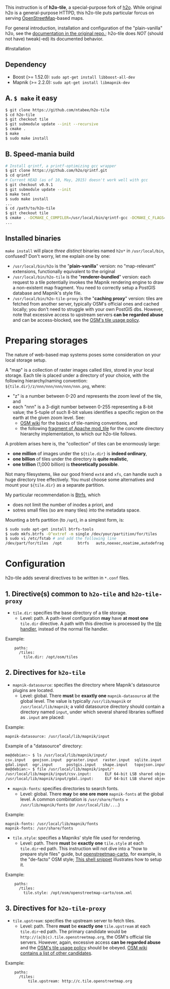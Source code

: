 This instruction is of **h2o-tile**, a special-purpose fork of [h2o](https://github.com/h2o/h2o).
While original h2o is a general-purpose HTTPD, this h2o-tile puts particular forcus on serving <a href="http://openstreetmap.org">OpenStreetMap</a>-based maps. 

For general introduction, installation and configuration of the "plain-vanilla" h2o, see the [documentation in the original repo.](https://h2o.github.io/);  h2o-tile does *NOT* (should not have) tweak(-ed) its documented behavior.

#Installation

## Dependency

+ Boost (>= 1.52.0): `sudo apt-get install libboost-all-dev`
+ Mapnik (>= 2.2.0): `sudo apt-get install libmapnik-dev`

## A. `$ make` it easy

```bash
$ git clone https://github.com/ntabee/h2o-tile
$ cd h2o-tile
$ git checkout tile
$ git submodule update --init --recursive
$ cmake .
$ make
$ sudo make install
```

## B. Speed-mania build

```bash
# Install qrintf, a printf-optimizing gcc wrapper
$ git clone https://github.com/h2o/qrintf.git
$ cd qrintf
# Current HEAD (as of 10, May, 2015) doesn't work well with gcc
$ git checkout v0.9.1 
$ git submodule update --init
$ make test
$ sudo make install
...
$ cd /path/to/h2o-tile
$ git checkout tile
$ cmake . -DCMAKE_C_COMPILER=/usr/local/bin/qrintf-gcc -DCMAKE_C_FLAGS='-mtune=native -march=native -O3' -DCMAKE_CXX_FLAGS='-mtune=native -march=native -O3'
...
```

## Installed binaries

`make install` will place *three distinct* binaries named `h2o*` in `/usr/local/bin`, confused? Don't worry, let me explain one by one:

- `/usr/local/bin/h2o` is the "**plain-vanilla**" version: no "map-relevant" extensions, functionally equivalent to the original
- `/usr/local/bin/h2o-tile` is the "**renderer-bundled**" version: each request to a tile potentially invokes the Mapnik rendering engine to draw a non-existent map fragment.  You need to correctly setup a PostGIS database and Mapnik's style file.
- `/usr/local/bin/h2o-tile-proxy` is the "**caching proxy**" version: tiles are fetched from another server, typically OSM's official ones and cached locally; you don't need to struggle with your own PostGIS dbs.  However, note that excessive access to upstream servers **can be regarded abuse** and can be access-blocked, see the [OSM's tile usage policy](http://wiki.openstreetmap.org/wiki/Tile_usage_policy).

# Preparing storages

The nature of web-based map systems poses some consideration on your local storage setup.

A "map" is a collection of raster images called *tiles*, stored in your local storage.
Each tile is placed under a directory of your choice, with the following hierarchy/naming convention: `${tile.dir}/z/nnn/nnn/nnn/nnn/nnn.png`, where:

- "z" is a number between 0-20 and represents the zoom level of the tile, and
- each "nnn" is a 3-digit number between 0-255 representing a 8-bit value; the 5-tuple of such 8-bit values identifies a specific region on the earth at the given zoom level. See:
    + [OSM wiki](http://wiki.openstreetmap.org/wiki/Slippy_map_tilenames) for the basics of tile-naming conventions, and
    + the following [fragment of Apache mod_tile](https://github.com/openstreetmap/mod_tile/blob/master/src/store_file_utils.c#L86-L104) for the concrete directory hierarchy implementation, to which our h2o-tile follows.

A problem arises here is, the "collection" of tiles can be enormously large:

- **one million** of images under the `${tile.dir}` is **indeed ordinary**,
- **one billion** of tiles under the directory is **quite realistic**,
- **one trillion** (1,000 billion) is **theoretically possible**.

Not many filesystems, like our good friend `ext4` and `xfs`, can handle such a huge directory tree effectively.
You must choose some alternatives and mount your `${tile.dir}` as a separate partition.

My particular recommendation is [Btrfs](https://btrfs.wiki.kernel.org/index.php/Main_Page), which

- does not limit the number of inodes a priori, and
- sotres small files (so are many tiles) into the metadata space.

Mounting a btrfs partition (to `/opt`), in a simplest form, is:

```bash
$ sudo sudo apt-get install btrfs-tools
$ sudo mkfs.btrfs -O^extref -m single /dev/your/partition/for/tiles
$ sudo vi /etc/fstab # and add the following line
/dev/part/for/tiles  /opt       btrfs   auto,noexec,noatime,autodefrag,space_cache      0       2
```

# Configuration

h2o-tile adds several directives to be written in `*.conf` files.

## 1. Directive(s) common to `h2o-tile` and `h2o-tile-proxy`

- `tile.dir`: specifies the base directory of a tile storage.
    + Level: path. A path-level configuration **may** have **at most one** `tile.dir` directive.
    A path with this directive is processed by the [tile handler](https://github.com/ntabee/h2o-tile/blob/tile/lib/handler/tile.c), instead of the normal file handler.

Example:

```
    paths:
      /tiles:
        tile.dir: /opt/osm/tiles
```

## 2. Directives for `h2o-tile`

- `mapnik-datasource`: specifies the directory where Mapnik's datasource plugins are located.
    + Level: global. There **must** be **exaxtly one** `mapnik-datasource` at the global level.
    The value is typically `/usr/lib/mapnik` or `/usr/local/lib/mapnik`; a valid datasource directory
    should contain a directory named `input`, under which several shared libraries suffixed as `.input` are placed:

Example:

```
mapnik-datasource: /usr/local/lib/mapnik/input
```

Example of a "datasource" directory:

 
```bash
me@debian:~ $ ls /usr/local/lib/mapnik/input/
csv.input   geojson.input  pgraster.input  raster.input  sqlite.input
gdal.input  ogr.input      postgis.input   shape.input   topojson.input
me@debian:~ $ file /usr/local/lib/mapnik/input/*
/usr/local/lib/mapnik/input/csv.input:      ELF 64-bit LSB shared object, x86-64, version 1 (GNU/Linux), dynamically linked, BuildID[sha1]=e87af8b883b701bec11292578ec7c4a887bab816, not stripped
/usr/local/lib/mapnik/input/gdal.input:     ELF 64-bit LSB shared object, x86-64, version 1 (SYSV), dynamically linked, BuildID[sha1]=c4d222fc0c20b7a9bc183107a7bbd1a44e10120f, not stripped
```

- `mapnik-fonts`: specifies directories to search fonts.
    + Level: global. There **may** be **one ore more** `mapnik-fonts` at the global level.
    A common combination is `/usr/share/fonts` + `/usr/lib/mapnik/fonts` (or `/usr/local/lib/...`.)

Example:

```
mapnik-fonts: /usr/local/lib/mapnik/fonts
mapnik-fonts: /usr/share/fonts
```

- `tile.style`: specifies a Mapniks' style file used for rendering.
    + Level: path. There **must** be **exactly one** `tile.style` at each `tile.dir`-ed path.
    This instruction will not dive into a "how to prepare style files" guide, but
    [openstreetmap-carto](https://github.com/gravitystorm/openstreetmap-carto), for example, is 
    the "de-facto" OSM style; [This shell snippet](https://github.com/ntabee/h2o-tile/blob/tile/examples/tile-demo/make.demo-server.sh#L237-L241) illustrates how to setup it.

Example:

```
    paths:
      /tiles:
        tile.style: /opt/osm/openstreetmap-carto/osm.xml
```


## 3. Directives for `h2o-tile-proxy`

- `tile.upstream`: specifies the upstream server to fetch tiles.
    + Level: path. There **must** be **exactly one** `tile.upstream` at each `tile.dir`-ed path.
    The primary candidate would be `http://(a|b|c).tile.openstreetmap.org`, the OSM's official tile servers.
    However, again, excessive access **can be regarded abuse** and the [OSM's tile usage policy](http://wiki.openstreetmap.org/wiki/Tile_usage_policy) should be obeyed. [OSM wiki contains a list of other candidates](http://wiki.openstreetmap.org/wiki/Tile_servers).

Example:

```
    paths:
      /tiles:
          tile.upstream: http://c.tile.openstreetmap.org
```
